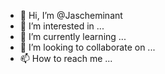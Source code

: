 - 👋 Hi, I’m @Jascheminant
- 👀 I’m interested in ...
- 🌱 I’m currently learning ...
- 💞️ I’m looking to collaborate on ...
- 📫 How to reach me ...

<!---
Jascheminant/Jascheminant is a ✨ special ✨ repository because its `README.md` (this file) appears on your GitHub profile.
You can click the Preview link to take a look at your changes.
--->
